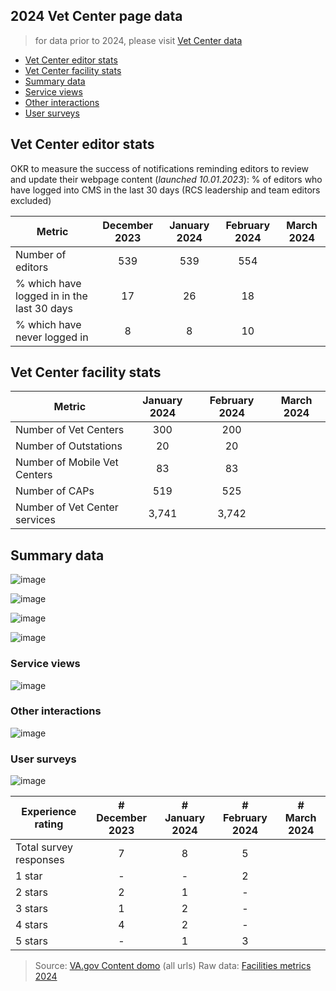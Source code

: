 ## 2024 Vet Center page data 
> for data prior to 2024, please visit [Vet Center data](https://github.com/department-of-veterans-affairs/va.gov-team/blob/master/products/facilities/vet-centers/analytics/vet-center-data.md)

- [Vet Center editor stats](#vet-center-editor-stats)
- [Vet Center facility stats](#vet-center-facility-stats)
- [Summary data](#summary-data)
- [Service views](#service-views)
- [Other interactions](#other-interactions)
- [User surveys](#user-surveys)
  
## Vet Center editor stats
OKR to measure the success of notifications reminding editors to review and update their webpage content (_launched 10.01.2023_): % of editors who have logged into CMS in the last 30 days (RCS leadership and team editors excluded)

| Metric| December 2023 | January 2024 | February 2024 | March 2024
|---|:---:|:---:|:---:|:---:|
| Number of editors | 539 | 539 | 554 | |
| % which have logged in in the last 30 days | 17 | 26 |18 |
| % which have never logged in | 8 | 8| 10 |


## Vet Center facility stats
| Metric | January 2024 | February 2024 | March 2024
| --- |:---:|:---:|:---:|
| Number of Vet Centers | 300 | 200 | 
| Number of Outstations |20 | 20| 
| Number of Mobile Vet Centers| 83|83 |
| Number of CAPs | 519 |525 |
| Number of Vet Center services| 3,741 |3,742 |

## Summary data
![image](https://github.com/department-of-veterans-affairs/va.gov-team/assets/55411834/43172968-b354-49f6-9aff-ed7e8795481d)

![image](https://github.com/department-of-veterans-affairs/va.gov-team/assets/55411834/18b11296-36bf-4c3c-89ea-9e36d4b5651b)

![image](https://github.com/department-of-veterans-affairs/va.gov-team/assets/55411834/9e74dc5d-1a8d-4f60-8f87-c216904dc888)

![image](https://github.com/department-of-veterans-affairs/va.gov-team/assets/55411834/362ba3cd-6bb5-42a6-94c6-a5325c4d5f92)


### Service views

![image](https://github.com/department-of-veterans-affairs/va.gov-team/assets/55411834/b60ae2de-f8df-4a3e-b74c-7647451edd70)



### Other interactions
![image](https://github.com/department-of-veterans-affairs/va.gov-team/assets/55411834/a92f910e-346f-4277-aee9-6da7c9aa4669)


### User surveys
![image](https://github.com/department-of-veterans-affairs/va.gov-team/assets/55411834/80de0d83-e6a6-47c9-b683-0ecfd566686c)


| Experience rating | # December 2023 | # January 2024	| # February 2024	| # March 2024
| --- | :---:| :---:| :---:| :---: | 
| Total survey responses | 7| 8 |5 | |
| 1 star | - | - | 2 |
| 2 stars	| 2 | 1 | - |
| 3 stars | 1 | 2 |-  |
| 4 stars | 4  |2  |-  |
| 5 stars |- |1  |3 |

> Source: [VA.gov Content domo](https://va-gov.domo.com/page/426422632?userId=1456263200) (all urls)
> Raw data: [Facilities metrics 2024](https://dvagov-my.sharepoint.com/:x:/r/personal/suzanne_middaugh_va_gov/_layouts/15/Doc.aspx?sourcedoc=%7Be0efa151-5e25-49fd-8d4f-8f451a49fb9b%7D&action=editnew)






